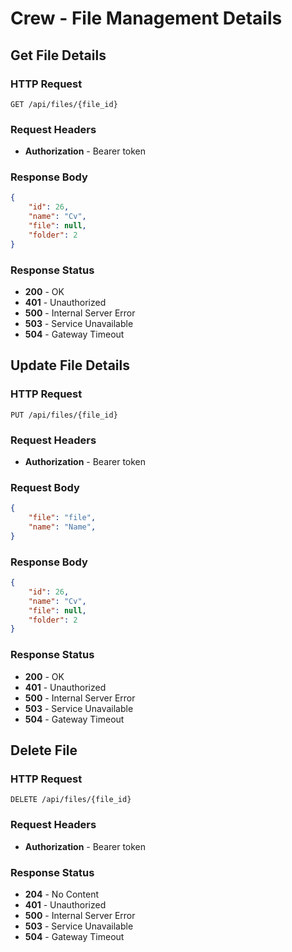 # Crew - File Management Details

## Get File Details

### HTTP Request

```http
GET /api/files/{file_id}
```

### Request Headers

- **Authorization** - Bearer token

### Response Body

```json
{
    "id": 26,
    "name": "Cv",
    "file": null,
    "folder": 2
}
```

### Response Status

- **200** - OK
- **401** - Unauthorized
- **500** - Internal Server Error
- **503** - Service Unavailable
- **504** - Gateway Timeout

## Update File Details

### HTTP Request

```http
PUT /api/files/{file_id}
```

### Request Headers

- **Authorization** - Bearer token

### Request Body

```json
{
    "file": "file",
    "name": "Name",
}
```

### Response Body

```json
{
    "id": 26,
    "name": "Cv",
    "file": null,
    "folder": 2
}
```

### Response Status

- **200** - OK
- **401** - Unauthorized
- **500** - Internal Server Error
- **503** - Service Unavailable
- **504** - Gateway Timeout

## Delete File

### HTTP Request

```http
DELETE /api/files/{file_id}
```

### Request Headers

- **Authorization** - Bearer token

### Response Status

- **204** - No Content
- **401** - Unauthorized
- **500** - Internal Server Error
- **503** - Service Unavailable
- **504** - Gateway Timeout
